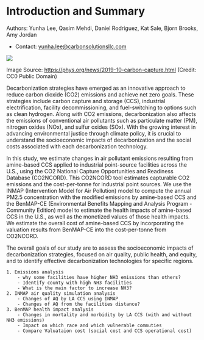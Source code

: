 # Introduction and Summary

Authors: Yunha Lee, Qasim Mehdi, Daniel Rodriguez, Kat Sale, Bjorn Brooks, Amy Jordan

* Contact: yunha.lee@carbonsolutionsllc.com


![](https://scx2.b-cdn.net/gfx/news/hires/2018/1-emissions.jpg)

Image Source: https://phys.org/news/2019-10-carbon-capture.html (Credit: CC0 Public Domain)


Decarbonization strategies have emerged as an innovative approach to reduce carbon dioxide (CO2) emissions and achieve net zero goals. These strategies include carbon capture and storage (CCS), industrial electrification, facility decommissioning, and fuel-switching to options such as clean hydrogen. Along with CO2 emissions, decarbonization also affects the emissions of conventional air pollutants such as particulate matter (PM), nitrogen oxides (NOx), and sulfur oxides (SOx). With the growing interest in advancing environmental justice through climate policy, it is crucial to understand the socioeconomic impacts of decarbonization and the social costs associated with each decarbonization technology.

In this study, we estimate changes in air pollutant emissions resulting from amine-based CCS applied to industrial point-source facilities across the U.S., using the CO2 National Capture Opportunities and Readiness Database (CO2NCORD). This CO2NCORD tool estimates capturable CO2 emissions and the cost-per-tonne for industrial point sources. We use the INMAP (Intervention Model for Air Pollution) model to compute the annual PM2.5 concentration with the modified emissions by amine-based CCS and the BenMAP-CE (Environmental Benefits Mapping and Analysis Program - Community Edition) model to estimate the health impacts of amine-based CCS in the U.S., as well as the monetized values of those health impacts. We estimate the overall cost of amine-based CCS by incorporating the valuation results from BenMAP-CE into the cost-per-tonne from CO2NCORD.

The overall goals of our study are to assess the socioeconomic impacts of decarbonization strategies, focused on air quality, public health, and equity, and to identify effective decarbonization technologies for specific regions.




```{tableofcontents}
1. Emissions analysis 
    - why some facilities have higher NH3 emissions than others?
    - Identify county with high NH3 facilities
    - What is the main factor to increase NH3? 
2. INMAP air quality simulation analysis
    - Changes of AQ by LA CCS using INMAP
    - Changes of AQ from the facilities distance? 
3. BenMAP health impact analysis
    - Changes in mortality and morbidity by LA CCS (with and without NH3 emissions)
    - Impact on which race and which vulnerable commuties
    - Compare Valuataion cost (social cost and CCS operational cost)
```
